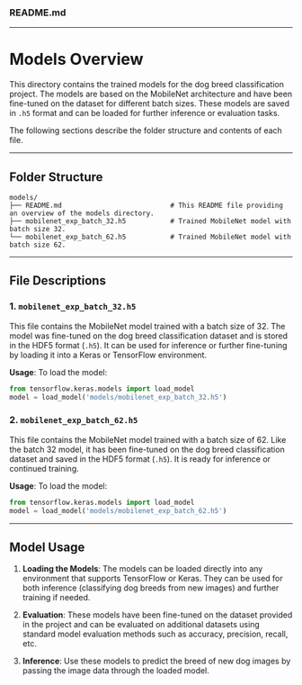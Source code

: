 
### README.md

---

# Models Overview

This directory contains the trained models for the dog breed classification project. The models are based on the MobileNet architecture and have been fine-tuned on the dataset for different batch sizes. These models are saved in `.h5` format and can be loaded for further inference or evaluation tasks.

The following sections describe the folder structure and contents of each file.

---

## Folder Structure

```
models/
├── README.md                           # This README file providing an overview of the models directory.
├── mobilenet_exp_batch_32.h5           # Trained MobileNet model with batch size 32.
└── mobilenet_exp_batch_62.h5           # Trained MobileNet model with batch size 62.
```

---

## File Descriptions

### 1. `mobilenet_exp_batch_32.h5`
This file contains the MobileNet model trained with a batch size of 32. The model was fine-tuned on the dog breed classification dataset and is stored in the HDF5 format (`.h5`). It can be used for inference or further fine-tuning by loading it into a Keras or TensorFlow environment.

**Usage**: 
To load the model:
```python
from tensorflow.keras.models import load_model
model = load_model('models/mobilenet_exp_batch_32.h5')
```

### 2. `mobilenet_exp_batch_62.h5`
This file contains the MobileNet model trained with a batch size of 62. Like the batch 32 model, it has been fine-tuned on the dog breed classification dataset and saved in the HDF5 format (`.h5`). It is ready for inference or continued training.

**Usage**: 
To load the model:
```python
from tensorflow.keras.models import load_model
model = load_model('models/mobilenet_exp_batch_62.h5')
```

---

## Model Usage

1. **Loading the Models**: The models can be loaded directly into any environment that supports TensorFlow or Keras. They can be used for both inference (classifying dog breeds from new images) and further training if needed.
   
2. **Evaluation**: These models have been fine-tuned on the dataset provided in the project and can be evaluated on additional datasets using standard model evaluation methods such as accuracy, precision, recall, etc.

3. **Inference**: Use these models to predict the breed of new dog images by passing the image data through the loaded model.
